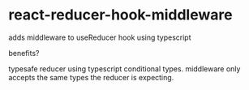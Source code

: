 # react-reducer-hook-middleware
adds middleware to useReducer hook using typescript

benefits?

typesafe reducer using typescript conditional types.
middleware only accepts the same types the reducer is expecting.
